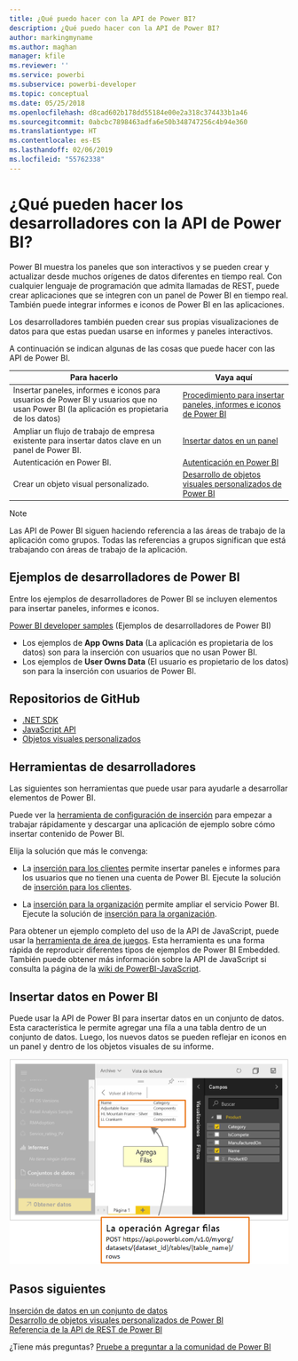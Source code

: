 ```yaml
---
title: ¿Qué puedo hacer con la API de Power BI?
description: ¿Qué puedo hacer con la API de Power BI?
author: markingmyname
ms.author: maghan
manager: kfile
ms.reviewer: ''
ms.service: powerbi
ms.subservice: powerbi-developer
ms.topic: conceptual
ms.date: 05/25/2018
ms.openlocfilehash: d8cad602b178dd55184e00e2a318c374433b1a46
ms.sourcegitcommit: 0abcbc7898463adfa6e50b348747256c4b94e360
ms.translationtype: HT
ms.contentlocale: es-ES
ms.lasthandoff: 02/06/2019
ms.locfileid: "55762338"
---
```

# <a name="what-can-developers-do-with-the-power-bi-api"></a>¿Qué pueden hacer los desarrolladores con la API de Power BI?

Power BI muestra los paneles que son interactivos y se pueden crear y actualizar desde muchos orígenes de datos diferentes en tiempo real. Con cualquier lenguaje de programación que admita llamadas de REST, puede crear aplicaciones que se integren con un panel de Power BI en tiempo real. También puede integrar informes e iconos de Power BI en las aplicaciones.

Los desarrolladores también pueden crear sus propias visualizaciones de datos para que estas puedan usarse en informes y paneles interactivos.

A continuación se indican algunas de las cosas que puede hacer con las API de Power BI.

| **Para hacerlo** | **Vaya aquí** |
| --- | --- |
| Insertar paneles, informes e iconos para usuarios de Power BI y usuarios que no usan Power BI (la aplicación es propietaria de los datos) |[Procedimiento para insertar paneles, informes e iconos de Power BI](embedding-content.md) |
| Ampliar un flujo de trabajo de empresa existente para insertar datos clave en un panel de Power BI. |[Insertar datos en un panel](walkthrough-push-data.md) |
| Autenticación en Power BI. |[Autenticación en Power BI](get-azuread-access-token.md) |
| Crear un objeto visual personalizado. |[Desarrollo de objetos visuales personalizados de Power BI](custom-visual-develop-tutorial.md) |

> [!NOTE]
> Las API de Power BI siguen haciendo referencia a las áreas de trabajo de la aplicación como grupos. Todas las referencias a grupos significan que está trabajando con áreas de trabajo de la aplicación.

## <a name="power-bi-developer-samples"></a>Ejemplos de desarrolladores de Power BI

Entre los ejemplos de desarrolladores de Power BI se incluyen elementos para insertar paneles, informes e iconos.

[Power BI developer samples](https://github.com/Microsoft/PowerBI-Developer-Samples) (Ejemplos de desarrolladores de Power BI)

* Los ejemplos de **App Owns Data** (La aplicación es propietaria de los datos) son para la inserción con usuarios que no usan Power BI.
* Los ejemplos de **User Owns Data** (El usuario es propietario de los datos) son para la inserción con usuarios de Power BI.

## <a name="github-repositories"></a>Repositorios de GitHub

* [.NET SDK](https://github.com/Microsoft/PowerBI-CSharp)
* [JavaScript API](https://github.com/Microsoft/PowerBI-JavaScript)
* [Objetos visuales personalizados](https://github.com/Microsoft/PowerBI-visuals)

## <a name="developer-tools"></a>Herramientas de desarrolladores

Las siguientes son herramientas que puede usar para ayudarle a desarrollar elementos de Power BI.

Puede ver la [herramienta de configuración de inserción](https://aka.ms/embedsetup) para empezar a trabajar rápidamente y descargar una aplicación de ejemplo sobre cómo insertar contenido de Power BI.

Elija la solución que más le convenga:

* La [inserción para los clientes](embedding.md#embedding-for-your-customers) permite insertar paneles e informes para los usuarios que no tienen una cuenta de Power BI. Ejecute la solución de [inserción para los clientes](https://aka.ms/embedsetup/AppOwnsData).

* La [inserción para la organización](embedding.md#embedding-for-your-organization) permite ampliar el servicio Power BI. Ejecute la solución de [inserción para la organización](https://aka.ms/embedsetup/UserOwnsData).

Para obtener un ejemplo completo del uso de la API de JavaScript, puede usar la [herramienta de área de juegos](https://microsoft.github.io/PowerBI-JavaScript/demo). Esta herramienta es una forma rápida de reproducir diferentes tipos de ejemplos de Power BI Embedded. También puede obtener más información sobre la API de JavaScript si consulta la página de la [wiki de PowerBI-JavaScript](https://github.com/Microsoft/powerbi-javascript/wiki).

## <a name="push-data-into-power-bi"></a>Insertar datos en Power BI

Puede usar la API de Power BI para insertar datos en un conjunto de datos. Esta característica le permite agregar una fila a una tabla dentro de un conjunto de datos. Luego, los nuevos datos se pueden reflejar en iconos en un panel y dentro de los objetos visuales de su informe.

![Ejemplo de inserción de datos](media/what-can-you-do/powerbi-push-data.png)

## <a name="next-steps"></a>Pasos siguientes

[Inserción de datos en un conjunto de datos](walkthrough-push-data.md)  
[Desarrollo de objetos visuales personalizados de Power BI](custom-visual-develop-tutorial.md)  
[Referencia de la API de REST de Power BI](https://docs.microsoft.com/rest/api/power-bi/)  

¿Tiene más preguntas? [Pruebe a preguntar a la comunidad de Power BI](http://community.powerbi.com/)
